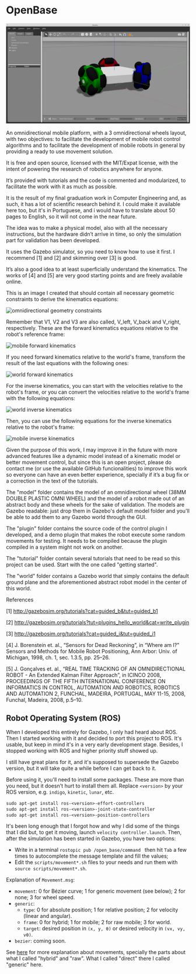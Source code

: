 # OpenBase

![Gazebo GUI with OpenBase robot](images/Gazebo_GUI.png)

An omnidirectional mobile platform, with a 3 omnidirectional wheels layout, with two objectives: to facilitate the development of mobile robot control algorithms and to facilitate the development of mobile robots in general by providing a ready to use movement solution.

It is free and open source, licensed with the MIT/Expat license, with the intent of powering the research of robotics anywhere for anyone.

It’s provided with tutorials and the code is commented and modularized, to facilitate the work with it as much as possible.

It is the result of my final graduation work in Computer Engineering and, as such, it has a lot of scientific research behind it. I could make it available here too, but it's in Portuguese, and i would have to translate about 50 pages to English, so it will not come in the near future.

The idea was to make a physical model, also with all the necessary instructions, but the hardware didn’t arrive in time, so only the simulation part for validation has been developed.

It uses the Gazebo simulator, so you need to know how to use it first. I recommend [1] and [2] and skimming over [3] is good.

It’s also a good idea to at least superficially understand the kinematics. The works of [4] and [5] are very good starting points and are freely available online.

This is an image I created that should contain all necessary geometric constraints to derive the kinematics equations:

![omnidirectional geometry constraints](https://cdn.rawgit.com/GuiRitter/OpenBase/master/images/geometry.svg)

Remember that V1, V2 and V3 are also called, V_left, V_back and V_right, respectively. These are the forward kinematics equations relative to the robot's reference frame:

![mobile forward kinematics](https://cdn.rawgit.com/GuiRitter/OpenBase/master/images/forward_mobile.svg)

If you need forward kinematics relative to the world's frame, transform the result of the last equations with the following ones:

![world forward kinematics](https://cdn.rawgit.com/GuiRitter/OpenBase/master/images/forward_world.svg)

For the inverse kinematics, you can start with the velocities relative to the robot's frame, or you can convert the velocities relative to the world's frame with the following equations:

![world inverse kinematics](https://cdn.rawgit.com/GuiRitter/OpenBase/master/images/inverse_world.svg)

Then, you can use the following equations for the inverse kinematics relative to the robot's frame:

![mobile inverse kinematics](https://cdn.rawgit.com/GuiRitter/OpenBase/master/images/inverse_mobile.svg)

Given the purpose of this work, I may improve it in the future with more advanced features like a dynamic model instead of a kinematic model or better movement control, but since this is an open project, please do contact me (or use the available GitHub funcionalities) to improve this work so everyone can have an even better experience, specially if it’s a bug fix or a correction in the text of the tutorials.

The "model" folder contains the model of an omnidirectional wheel (38MM DOUBLE PLASTIC OMNI WHEEL) and the model of a robot made out of an abstract body and these wheels for the sake of validation. The models are Gazebo readable: just drop them in Gazebo's default model folder and you'll be able to add them to any Gazebo world through the GUI.

The "plugin" folder contains the source code of the control plugin I developed, and a demo plugin that makes the robot execute some random movements for testing. It needs to be compiled because the plugin compiled in a system might not work on another.

The "tutorial" folder contain several tutorials that need to be read so this project can be used. Start with the one called "getting started".

The "world" folder contains a Gazebo world that simply contains the default ground plane and the aforementioned abstract robot model in the center of this world.

References

[1] http://gazebosim.org/tutorials?cat=guided_b&tut=guided_b1

[2] http://gazebosim.org/tutorials?tut=plugins_hello_world&cat=write_plugin

[3] http://gazebosim.org/tutorials?cat=guided_i&tut=guided_i1

[4] J. Borenstein et. al., “Sensors for Dead Reckoning”, in “Where am I?” Sensors and Methods for Mobile Robot Positioning, Ann Arbor: Univ. of Michigan, 1998, ch. 1, sec. 1.3.5, pp. 25–26.

[5] J. Gonçalves et. al., “REAL TIME TRACKING OF AN OMNIDIRECTIONAL ROBOT - An Extended Kalman Filter Approach”, in ICINCO 2008, PROCEEDINGS OF THE FIFTH INTERNATIONAL CONFERENCE ON INFORMATICS IN CONTROL, AUTOMATION AND ROBOTICS, ROBOTICS AND AUTOMATION 2, FUNCHAL, MADEIRA, PORTUGAL, MAY 11-15, 2008, Funchal, Madeira, 2008, p.5–10.

## Robot Operating System (ROS)

When I developed this entirely for Gazebo, I only had heard about ROS. Then I started working with it and decided to port this project to ROS. It's usable, but keep in mind it's in a very early development stage. Besides, I stopped working with ROS and higher priority stuff showed up.

I still have great plans for it, and it's supposed to supersede the Gazebo version, but it will take quite a while before I can get back to it.

Before using it, you'll need to install some packages. These are more than you need, but it doesn't hurt to install them all. Replace `<version>` by your ROS version, e.g. `indigo`, `kinetic`, `lunar`, etc.

```
sudo apt-get install ros-<version>-effort-controllers
sudo apt-get install ros-<version>-joint-state-controller
sudo apt-get install ros-<version>-position-controllers
```

It's been long enough that I forgot how and why I did some of the things that I did but, to get it moving, launch `velocity controller.launch`. Then, after the simulation has been started in Gazebo, you have two options:
* Write in a terminal `rostopic pub /open_base/command ` then hit `Tab` a few times to autocomplete the message template and fill the values;
* Edit the `scripts/movement*.sh` files to your needs and run them with `source scripts/movement*.sh`.

Explanation of `Movement.msg`:
* `movement`: 0 for Bézier curve; 1 for generic movement (see below); 2 for none; 3 for wheel speed.
* `generic`:
  * `type`: 0 for absolute position; 1 for relative position; 2 for velocity (linear and angular).
  * `frame`: 0 for hybrid; 1 for mobile; 2 for raw mobile; 3 for world.
  * `target`: desired position in `(x, y, θ)` or desired velocity in `(vx, vy, vθ)`.
* `bezier`: coming soon.

See [here](https://github.com/GuiRitter/OpenBase/blob/master/tutorial/movement%20commands.md) for more explanation about movements, specially the parts about what I called "hybrid" and "raw". What I called "direct" there I called "generic" here.
